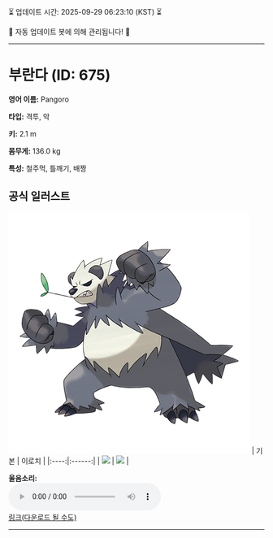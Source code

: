 
⏳ 업데이트 시간: 2025-09-29 06:23:10 (KST) ⏳

🤖 자동 업데이트 봇에 의해 관리됩니다! 🤖

---

# 부란다 (ID: 675)
**영어 이름:** Pangoro

**타입:** 격투, 악

**키:** 2.1 m

**몸무게:** 136.0 kg

**특성:** 철주먹, 틀깨기, 배짱

## 공식 일러스트
![](https://raw.githubusercontent.com/PokeAPI/sprites/master/sprites/pokemon/other/official-artwork/675.png)
| 기본 | 이로치 |
|:----:|:------:|
| <img src="http://play.pokemonshowdown.com/sprites/ani/pangoro.gif" width="200"> | <img src="http://play.pokemonshowdown.com/sprites/ani-shiny/pangoro.gif" width="200"> |

**울음소리:**<br><audio controls src="https://raw.githubusercontent.com/PokeAPI/cries/main/cries/pokemon/latest/675.ogg"></audio><br> [링크(다운로드 될 수도)](https://raw.githubusercontent.com/PokeAPI/cries/main/cries/pokemon/latest/675.ogg)


---
